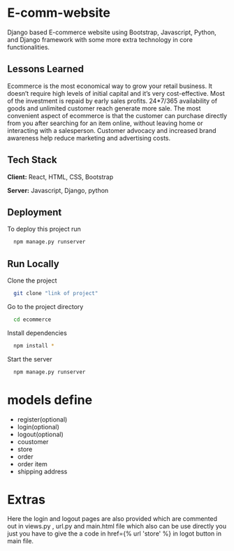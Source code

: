 # E-comm-website
Django based E-commerce website using Bootstrap, Javascript, Python, and Django framework with some more extra technology in core functionalities.

## Lessons Learned

Ecommerce is the most economical way to grow your retail business. It doesn’t require high levels of initial capital and it’s very cost-effective. Most of the investment is repaid by early sales profits. 24*7/365 availability of goods and unlimited customer reach generate more sale. The most convenient aspect of ecommerce is that the customer can purchase directly from you after searching for an item online, without leaving home or interacting with a salesperson. Customer advocacy and increased brand awareness help reduce marketing and advertising costs. 

## Tech Stack

**Client:** React, HTML, CSS, Bootstrap

**Server:** Javascript, Django, python


## Deployment

To deploy this project run

```bash
  npm manage.py runserver
```
## Run Locally

Clone the project

```bash
  git clone "link of project"
```

Go to the project directory

```bash
  cd ecommerce
```

Install dependencies

```bash
  npm install *
```

Start the server

```bash
  npm manage.py runserver
```

# models define
- register(optional)
- login(optional)
- logout(optional)
- coustomer
- store 
- order
- order item
- shipping address

# Extras
Here the login and logout pages are also provided which are commented out in views.py , url.py and main.html file which also can be use directly you just you have to give the a code in href={% url 'store' %} in logot button in main file.

